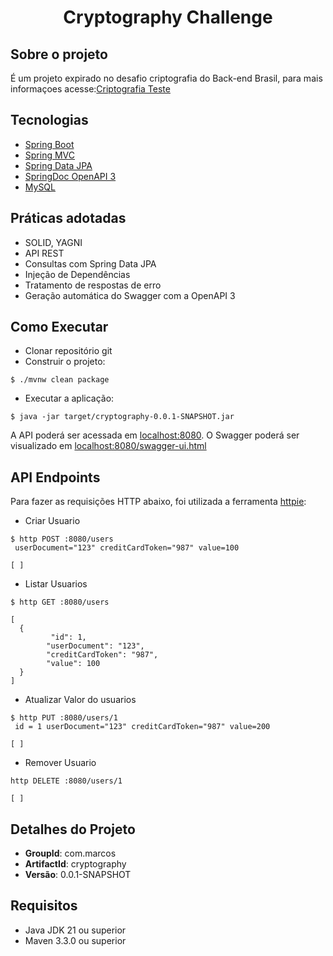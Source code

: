 
<h1 align="center">
  Cryptography Challenge
</h1>

## Sobre o projeto
É um projeto expirado no desafio criptografia do Back-end Brasil, para mais informaçoes acesse:[Criptografia Teste](https://github.com/backend-br/desafios/blob/master/cryptography/PROBLEM.md)

## Tecnologias
 
- [Spring Boot](https://spring.io/projects/spring-boot)
- [Spring MVC](https://docs.spring.io/spring-framework/reference/web/webmvc.html)
- [Spring Data JPA](https://spring.io/projects/spring-data-jpa)
- [SpringDoc OpenAPI 3](https://springdoc.org/v2/#spring-webflux-support)
- [MySQL](https://www.mysql.com/)

## Práticas adotadas

- SOLID, YAGNI
- API REST
- Consultas com Spring Data JPA
- Injeção de Dependências
- Tratamento de respostas de erro
- Geração automática do Swagger com a OpenAPI 3

## Como Executar

- Clonar repositório git
- Construir o projeto:
```
$ ./mvnw clean package
```
- Executar a aplicação:
```
$ java -jar target/cryptography-0.0.1-SNAPSHOT.jar
```

A API poderá ser acessada em [localhost:8080](http://localhost:8080).
O Swagger poderá ser visualizado em [localhost:8080/swagger-ui.html](http://localhost:8080/swagger-ui.html)

## API Endpoints

Para fazer as requisições HTTP abaixo, foi utilizada a ferramenta [httpie](https://httpie.io):

- Criar Usuario 
```
$ http POST :8080/users 
 userDocument="123" creditCardToken="987" value=100

[ ]
```

- Listar Usuarios
```
$ http GET :8080/users

[
  {
  		 "id": 1,
        "userDocument": "123",
        "creditCardToken": "987",
        "value": 100
  }
]
```

- Atualizar Valor do usuarios
```
$ http PUT :8080/users/1 
 id = 1 userDocument="123" creditCardToken="987" value=200

[ ]
```

- Remover Usuario
```
http DELETE :8080/users/1

[ ]
```

## Detalhes do Projeto

- **GroupId**: com.marcos
- **ArtifactId**: cryptography
- **Versão**: 0.0.1-SNAPSHOT

## Requisitos

- Java JDK 21 ou superior
- Maven 3.3.0 ou superior
